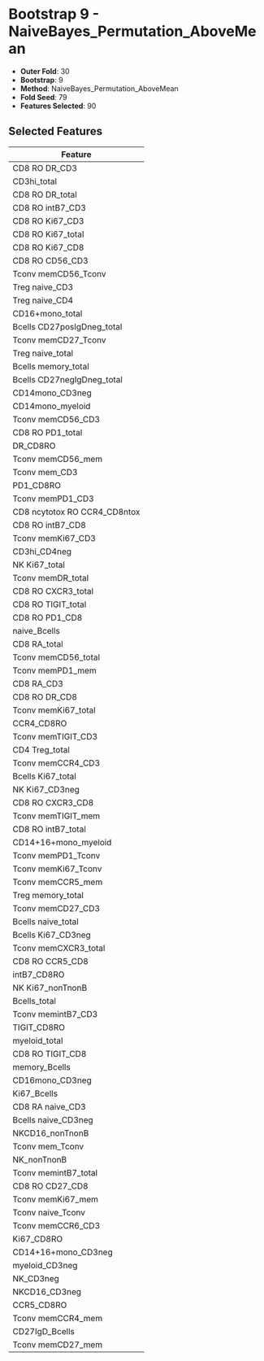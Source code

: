 # Bootstrap 9 - NaiveBayes_Permutation_AboveMean

- **Outer Fold**: 30
- **Bootstrap**: 9
- **Method**: NaiveBayes_Permutation_AboveMean
- **Fold Seed**: 79
- **Features Selected**: 90

## Selected Features

| Feature |
|---------|
| CD8 RO DR_CD3 |
| CD3hi_total |
| CD8 RO DR_total |
| CD8 RO intB7_CD3 |
| CD8  RO Ki67_CD3 |
| CD8 RO Ki67_total |
| CD8 RO Ki67_CD8 |
| CD8 RO CD56_CD3 |
| Tconv memCD56_Tconv |
| Treg naive_CD3 |
| Treg naive_CD4 |
| CD16+mono_total |
| Bcells CD27posIgDneg_total |
| Tconv memCD27_Tconv |
| Treg naive_total |
| Bcells memory_total |
| Bcells CD27negIgDneg_total |
| CD14mono_CD3neg |
| CD14mono_myeloid |
| Tconv memCD56_CD3 |
| CD8 RO PD1_total |
| DR_CD8RO |
| Tconv memCD56_mem |
| Tconv mem_CD3 |
| PD1_CD8RO |
| Tconv memPD1_CD3 |
| CD8 ncytotox RO CCR4_CD8ntox |
| CD8 RO intB7_CD8 |
| Tconv memKi67_CD3 |
| CD3hi_CD4neg |
| NK Ki67_total |
| Tconv memDR_total |
| CD8 RO CXCR3_total |
| CD8 RO TIGIT_total |
| CD8 RO PD1_CD8 |
| naive_Bcells |
| CD8 RA_total |
| Tconv memCD56_total |
| Tconv memPD1_mem |
| CD8 RA_CD3 |
| CD8 RO DR_CD8 |
| Tconv memKi67_total |
| CCR4_CD8RO |
| Tconv memTIGIT_CD3 |
| CD4 Treg_total |
| Tconv memCCR4_CD3 |
| Bcells Ki67_total |
| NK Ki67_CD3neg |
| CD8 RO CXCR3_CD8 |
| Tconv memTIGIT_mem |
| CD8 RO intB7_total |
| CD14+16+mono_myeloid |
| Tconv memPD1_Tconv |
| Tconv memKi67_Tconv |
| Tconv memCCR5_mem |
| Treg memory_total |
| Tconv memCD27_CD3 |
| Bcells naive_total |
| Bcells Ki67_CD3neg |
| Tconv memCXCR3_total |
| CD8 RO CCR5_CD8 |
| intB7_CD8RO |
| NK Ki67_nonTnonB |
| Bcells_total |
| Tconv memintB7_CD3 |
| TIGIT_CD8RO |
| myeloid_total |
| CD8 RO TIGIT_CD8 |
| memory_Bcells |
| CD16mono_CD3neg |
| Ki67_Bcells |
| CD8 RA naive_CD3 |
| Bcells naive_CD3neg |
| NKCD16_nonTnonB |
| Tconv mem_Tconv |
| NK_nonTnonB |
| Tconv memintB7_total |
| CD8 RO CD27_CD8 |
| Tconv memKi67_mem |
| Tconv naive_Tconv |
| Tconv memCCR6_CD3 |
| Ki67_CD8RO |
| CD14+16+mono_CD3neg |
| myeloid_CD3neg |
| NK_CD3neg |
| NKCD16_CD3neg |
| CCR5_CD8RO |
| Tconv memCCR4_mem |
| CD27IgD_Bcells |
| Tconv memCD27_mem |
